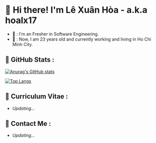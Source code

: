 # 🌟 Hi there! I'm Lê Xuân Hòa - a.k.a hoalx17

- 🔭 : I'm an Fresher in Software Engineering.
- 🏢 : Now, I am 23 years old and currently working and living in Ho Chi Minh City.

## 🌠 **GitHub Stats :**

<!-- GitHub Stats Card -->

[![Anurag's GitHub stats](https://github-readme-stats.vercel.app/api?username=hoalx17&show_icons=true&theme=gruvbox)](https://github.com/anuraghazra/github-readme-stats)

<!-- Top Languages Card -->

[![Top Langs](https://github-readme-stats.vercel.app/api/top-langs/?username=hoalx17&show_icons=true&theme=gruvbox)](https://github.com/anuraghazra/github-readme-stats)

## 🌠 **Curriculum Vitae :**

- _Updating..._

## 🌠 **Contact Me :**

- _Updating..._
